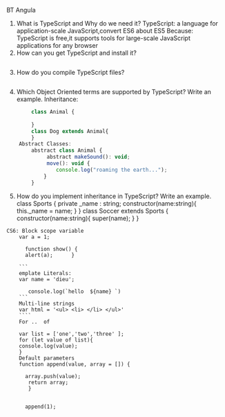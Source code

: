 BT Angula

1. What is TypeScript and Why do we need it?
	TypeScript:  a language for application-scale JavaScript,convert ES6 about ES5
	Because: TypeScript is free,it  supports tools for large-scale JavaScript applications for any browser
2. How can you get TypeScript and install it?
	```js npm install -g typescript
3. How do you compile TypeScript files?
	```js tsc --watch base.ts base.js
4. Which Object Oriented terms are supported by TypeScript? Write an example.
	Inheritance:
```js
		class Animal {
		
		}
		class Dog extends Animal{
		}
	Abstract Classes:
		abstract class Animal {
   			 abstract makeSound(): void;
   			 move(): void {
       		 	console.log("roaming the earth...");
  		  	}
		}
```
5. How do you implement inheritance in TypeScript? Write an example.
	class Sports {
  	  private _name : string;
  	  constructor(name:string){
     	  this._name = name;
  	  }
	}
	class Soccer extends Sports {
  	  constructor(name:string){
        	 super(name);
   	 }
	}
```
CS6: Block scope variable
	var a = 1;

      function show() {
      alert(a);      }
	
	```
	emplate Literals:
	var name = 'dieu';

       console.log(`hello  ${name} `)
	```
	Multi-line strings
	var html = '<ul> <li> </li> </ul>'
	````
	For ..  of
	
	var list = ['one','two','three' ];
	for (let value of list){
	console.log(value);
	}
	Default parameters
	function append(value, array = []) {
  
      array.push(value);
       return array;
       }

    
	  append(1);
		
		
